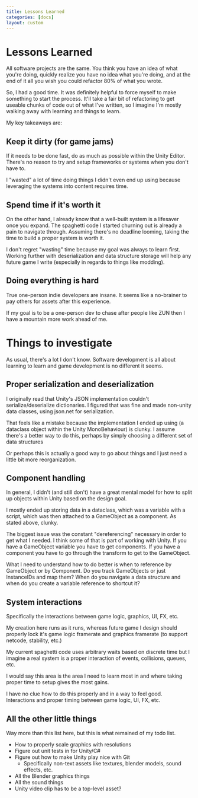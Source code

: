 ```yaml
---
title: Lessons Learned
categories: [docs]
layout: custom
---
```

# Lessons Learned

All software projects are the same. You think you have an idea of what you're doing, quickly realize you have no idea what you're doing, and at the end of it all you wish you could refactor 80% of what you wrote.

So, I had a good time. It was definitely helpful to force myself to make something to start the process.
It'll take a fair bit of refactoring to get useable chunks of code out of what I've written, so I imagine I'm mostly walking away with learning and things to learn.

My key takeaways are:

## Keep it dirty (for game jams)

If it needs to be done fast, do as much as possible within the Unity Editor.
There's no reason to try and setup frameworks or systems when you don't have to.

I "wasted" a lot of time doing things I didn't even end up using because leveraging the systems into content requires time.

## Spend time if it's worth it

On the other hand, I already know that a well-built system is a lifesaver once you expand.
The spaghetti code I started churning out is already a pain to navigate through.
Assuming there's no deadline looming, taking the time to build a proper system is worth it.

I don't regret "wasting" time because my goal was always to learn first. 
Working further with deserialization and data structure storage will help any future game I write (especially in regards to things like modding).

## Doing everything is hard

True one-person indie developers are insane. It seems like a no-brainer to pay others for assets after this experience.

If my goal is to be a one-person dev to chase after people like ZUN then I have a mountain more work ahead of me.

# Things to investigate

As usual, there's a lot I don't know. Software development is all about learning to learn and game development is no different it seems.

## Proper serialization and deserialization

I originally read that Unity's JSON implementation couldn't serialize/deserialize dictionaries.
I figured that was fine and made non-unity data classes, using json.net for serialization.

That feels like a mistake because the implementation I ended up using (a dataclass object within the Unity MonoBehaviour) is clunky.
I assume there's a better way to do this, perhaps by simply choosing a different set of data structures 

Or perhaps this is actually a good way to go about things and I just need a little bit more reorganization.

## Component handling

In general, I didn't (and still don't) have a great mental model for how to split up objects within Unity based on the design goal.

I mostly ended up storing data in a dataclass, which was a variable with a script, which was then attached to a GameObject as a component.
As stated above, clunky.

The biggest issue was the constant "dereferencing" necessary in order to get what I needed.
I think some of that is part of working with Unity. If you have a GameObject variable you have to get components.
If you have a component you have to go through the transform to get to the GameObject.

What I need to understand how to do better is when to reference by GameObject or by Component.
Do you track GameObjects or just InstanceIDs and map them?
When do you navigate a data structure and when do you create a variable reference to shortcut it?

## System interactions

Specifically the interactions between game logic, graphics, UI, FX, etc.

My creation here runs as it runs, whereas future game I design should properly lock it's game logic framerate and graphics framerate (to support netcode, stability, etc.)

My current spaghetti code uses arbitrary waits based on discrete time but I imagine a real system is a proper interaction of events, collisions, queues, etc.

I would say this area is the area I need to learn most in and where taking proper time to setup gives the most gains.

I have no clue how to do this properly and in a way to feel good. Interactions and proper timing between game logic, UI, FX, etc.


## All the other little things

Way more than this list here, but this is what remained of my todo list.

- How to properly scale graphics with resolutions
- Figure out unit tests in for Unity/C#
- Figure out how to make Unity play nice with Git
  - Specifically non-text assets like textures, blender models, sound effects, etc.
- All the Blender graphics things
- All the sound things
- Unity video clip has to be a top-level asset?
